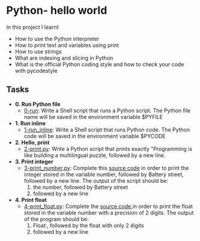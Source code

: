 # Python- hello world

In this project I learnt
- How to use the Python interpreter
- How to print text and variables using print
- How to use strings
- What are indexing and slicing in Python
- What is the official Python coding style and how to check your code with pycodestyle

## Tasks

- **0. Run Python file**
	- [0-run](0-run): Write a Shell script that runs a Python script. The Python file name will be saved in the environment variable $PYFILE
- **1. Run inline**
	- [1-run_inline](1-run_inline): Write a Shell script that runs Python code. The Python code will be saved in the environment variable $PYCODE
- **2. Hello, print**
	- [2-print.py](2-print.py): Write a Python script that prints exactly "Programming is like building a multilingual puzzle, followed by a new line.
- **3. Print integer**
 	- [3-print_number.py](3-print_number.py): Complete this [source code](https://github.com/holbertonschool/0x00.py) in order to print the integer stored in the variable number, followed by Battery street, followed by a new line. The output of the script should be:
		1. the number, followed by Battery street
		2. followed by a new line
- **4. Print float**
	- [4-print_float.py](4-print_float.py): Complete the [source code ](https://github.com/holbertonschool/0x00.py/blob/master/4-print_float.py)in order to print the float stored in the variable number with a precision of 2 digits. The output of the program should be:
		1. Float:, followed by the float with only 2 digits
		2. followed by a new line
